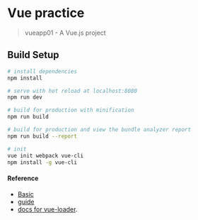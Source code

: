 # Vue practice

> vueapp01 - A Vue.js project

## Build Setup

``` bash
# install dependencies
npm install

# serve with hot reload at localhost:8080
npm run dev

# build for production with minification
npm run build

# build for production and view the bundle analyzer report
npm run build --report

# init
vue init webpack vue-cli
npm install -g vue-cli
```

#### Reference

- [Basic](https://medium.com/codingthesmartway-com-blog/vue-js-2-quickstart-tutorial-2017-246195cfbdd2)
- [guide](http://vuejs-templates.github.io/webpack/)
- [docs for vue-loader](http://vuejs.github.io/vue-loader).
